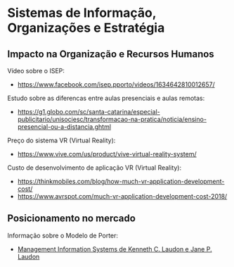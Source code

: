 # Sistemas de Informação, Organizações e Estratégia #

## Impacto na Organização e Recursos Humanos ##

Vídeo sobre o ISEP:
+ https://www.facebook.com/isep.pporto/videos/1634642810012657/

Estudo sobre as diferencas entre aulas presenciais e aulas remotas:
+ https://g1.globo.com/sc/santa-catarina/especial-publicitario/unisociesc/transformacao-na-pratica/noticia/ensino-presencial-ou-a-distancia.ghtml

Preço do sistema VR (Virtual Reality):
+ https://www.vive.com/us/product/vive-virtual-reality-system/

Custo de desenvolvimento de aplicação VR (Virtual Reality):
+ https://thinkmobiles.com/blog/how-much-vr-application-development-cost/
+ https://www.avrspot.com/much-vr-application-development-cost-2018/

## Posicionamento no mercado ##

Informação sobre o Modelo de Porter:
+ [Management Information Systems de Kenneth C. Laudon e Jane P. Laudon](https://www.pearson.com/us/higher-education/product/Laudon-Management-Information-Systems-Managing-the-Digital-Firm-13th-Edition/9780133050691.html)
